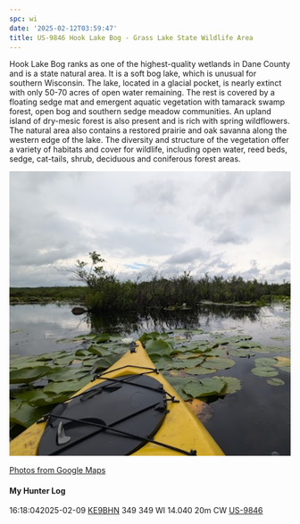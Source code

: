 ```yaml
---
spc: wi
date: '2025-02-12T03:59:47'
title: US-9846 Hook Lake Bog - Grass Lake State Wildlife Area
---
```


Hook Lake Bog ranks as one of the highest-quality wetlands in Dane County and is a state natural area. It is a soft bog lake, which is unusual for southern Wisconsin. The lake, located in a glacial pocket, is nearly extinct with only 50-70 acres of open water remaining. The rest is covered by a floating sedge mat and emergent aquatic vegetation with tamarack swamp forest, open bog and southern sedge meadow communities. An upland island of dry-mesic forest is also present and is rich with spring wildflowers. The natural area also contains a restored prairie and oak savanna along the western edge of the lake. The diversity and structure of the vegetation offer a variety of habitats and cover for wildlife, including open water, reed beds, sedge, cat-tails, shrub, deciduous and coniferous forest areas.

![pasted_image.png](/static/pasted_image_0189.png)

[Photos  from Google Maps](https://www.google.com/maps/place/Hook+Lake+Bog+State+Natural+Area/@42.9335433,-89.3217592,3a,75y,90t/data=!3m8!1e2!3m6!1sCIHM0ogKEICAgICrjqjHNw!2e10!3e12!6shttps:%2F%2Flh3.googleusercontent.com%2Fgps-cs-s%2FAPrbqlXauWDPXNGbcH1b8lKOiZ0mPje8s1AUfxy4R-mgGEDnbISX1LVYl7WZC79StV1zFfjV-kIF-csy9lwyfEGdpn9EcypqmXYuHcxx9OztPrqq7xjlAECRINVVL_2mAWcUej9omxY%3Dw203-h152-k-no!7i4080!8i3072!4m7!3m6!1s0x88064bf71049f8f1:0x1cc84ecb0fea6e12!8m2!3d42.9335433!4d-89.3217592!10e5!16s%2Fg%2F1tjyp8sd?entry=ttu&g_ep=EgoyMDI1MDIxMC4wIKXMDSoASAFQAw%3D%3D)



#### My Hunter Log
16:18:042025-02-09    [KE9BHN](https://qrz.com/db/KE9BHN)    349    349    WI    14.040    20m    CW    [US-9846](https://pota.app/#/park/US-9846)